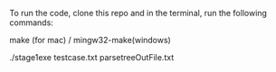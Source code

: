 To run the code, clone this repo and in the terminal, run the following commands:

make (for mac) / mingw32-make(windows)

./stage1exe testcase.txt parsetreeOutFile.txt

